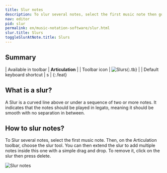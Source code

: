 ```yaml
---
title: Slur notes
description: To slur several notes, select the first music note then go to the articulations toolbar and choose the slur tool. You can then extend the slur to add multiple notes inside this one with a simple drag and drop.
nav: editor
pid: slur
permalink: en/music-notation-software/slur.html
slur.title: Slurs
toggleSlurAtNote.title: Slurs
---
```


## Summary

| Available in toolbar | **Articulation** |
| Toolbar icon | ![Slurs](https://prod.flat-cdn.com/img/icons/editorActions/slurs.svg){:.tb} |
| Default keyboard shortcut |  <span class="kb-container"><span class="kb">s</span></span> |
{:.feat}

## What is a slur?

A Slur is a curved line above or under a sequence of two or more notes. It indicates that the notes should be played in legato, meaning it should be smooth with no separation in between. 

## How to slur notes?

To Slur several notes, select the first music note. Then, on the Articulation toolbar, choose the slur tool. You can then extend the slur to add multiple notes inside this one with a simple drag and drop. To remove it, click on the slur then press delete.

![Slur notes](/help/assets/img/editor/slurs.gif)
